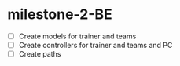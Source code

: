 # milestone-2-BE

- [ ] Create models for trainer and teams
- [ ] Create controllers for trainer and teams and PC
- [ ] Create paths
